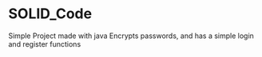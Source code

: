 # SOLID_Code
Simple Project made with java
Encrypts passwords, and has a simple login and register functions
